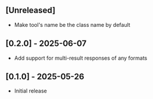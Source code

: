 ## [Unreleased]

- Make tool's name be the class name by default

## [0.2.0] - 2025-06-07

- Add support for multi-result responses of any formats

## [0.1.0] - 2025-05-26

- Initial release
